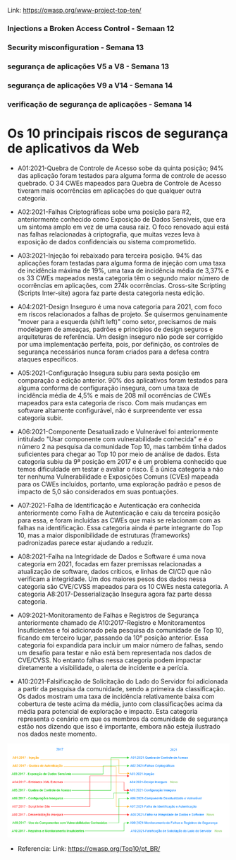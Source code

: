   Link: https://owasp.org/www-project-top-ten/

  
  <h3> Injections a Broken Access Control - Semaan 12 </h3>  </p>
  <h3> Security misconfiguration -  Semana 13</h3>  </p>
  <h3> segurança de aplicações V5 a V8 - Semana 13 </h3>  </p>
  <h3> segurança de aplicações V9 a V14 - Semana 14 </h3>  </p>
  <h3> verificação de segurança de aplicações - Semana 14 </h3>  </p>

  # Os 10 principais riscos de segurança de aplicativos da Web

- A01:2021-Quebra de Controle de Acesso sobe da quinta posição; 94% das aplicação foram testados para alguma forma de controle de acesso quebrado. O 34 CWEs mapeados para Quebra de Controle de Acesso tiveram mais ocorrências em aplicações do que qualquer outra categoria.

- A02:2021-Falhas Criptográficas sobe uma posição para #2, anteriormente conhecido como Exposição de Dados Sensíveis, que era um sintoma amplo em vez de uma causa raiz. O foco renovado aqui está nas falhas relacionadas à criptografia, que muitas vezes leva à exposição de dados confidenciais ou sistema comprometido.

- A03:2021-Injeção foi rebaixado para terceira posição. 94% das aplicações foram testadas para alguma forma de injeção com uma taxa de incidência máxima de 19%, uma taxa de incidência média de 3,37% e os 33 CWEs mapeados nesta categoria têm o segundo maior número de ocorrências em aplicações, com 274k ocorrências. Cross-site Scripting (Scripts Inter-site) agora faz parte desta categoria nesta edição.

- A04:2021-Design Inseguro é uma nova categoria para 2021, com foco em riscos relacionados a falhas de projeto. Se quisermos genuinamente "mover para a esquerda (shift left)" como setor, precisamos de mais modelagem de ameaças, padrões e princípios de design seguros e arquiteturas de referência. Um design inseguro não pode ser corrigido por uma implementação perfeita, pois, por definição, os controles de segurança necessários nunca foram criados para a defesa contra ataques específicos.

- A05:2021-Configuração Insegura subiu para sexta posição em comparação a edição anterior. 90% dos aplicativos foram testados para alguma conforma de configuração insegura, com uma taxa de incidência média de 4,5% e mais de 208 mil ocorrências de CWEs mapeados para esta categoria de risco. Com mais mudanças em software altamente configurável, não é surpreendente ver essa categoria subir.

- A06:2021-Componente Desatualizado e Vulnerável foi anteriormente intitulado "Usar componente com vulnerabilidade conhecida" e é o número 2 na pesquisa da comunidade Top 10, mas também tinha dados suficientes para chegar ao Top 10 por meio de análise de dados. Esta categoria subiu da 9ª posição em 2017 e é um problema conhecido que temos dificuldade em testar e avaliar o risco. É a única categoria a não ter nenhuma Vulnerabilidade e Exposições Comuns (CVEs) mapeada para os CWEs incluídos, portanto, uma exploração padrão e pesos de impacto de 5,0 são considerados em suas pontuações.

- A07:2021-Falha de Identificação e Autenticação era conhecida anteriormente como Falha de Autenticação e caiu da terceira posição para essa, e foram incluídas as CWEs que mais se relacionam com as falhas na identificação. Essa categoria ainda é parte integrante do Top 10, mas a maior disponibilidade de estruturas (frameworks) padronizadas parece estar ajudando a reduzir.

- A08:2021-Falha na Integridade de Dados e Software é uma nova categoria em 2021, focadas em fazer premissas relacionadas a atualização de software, dados críticos, e linhas de CI/CD que não verificam a integridade. Um dos maiores pesos dos dados nessa categoria são CVE/CVSS mapeados para os 10 CWEs nesta categoria. A categoria A8:2017-Desserialização Insegura agora faz parte dessa categoria.

- A09:2021-Monitoramento de Falhas e Registros de Segurança anteriormente chamado de A10:2017-Registro e Monitoramentos Insuficientes e foi adicionado pela pesquisa da comunidade de Top 10, ficando em terceiro lugar, passando da 10° posição anterior. Essa categoria foi expandida para incluir um maior número de falhas, sendo um desafio para testar e não está bem representada nos dados de CVE/CVSS. No entanto falhas nessa categoria podem impactar diretamente a visibilidade, o alerta de incidente e a perícia.

- A10:2021-Falsificação de Solicitação do Lado do Servidor foi adicionada a partir da pesquisa da comunidade, sendo a primeira da classificação. Os dados mostram uma taxa de incidência relativamente baixa com cobertura de teste acima da média, junto com classificações acima da média para potencial de exploração e impacto. Esta categoria representa o cenário em que os membros da comunidade de segurança estão nos dizendo que isso é importante, embora não esteja ilustrado nos dados neste momento.

<img src="imagens/mapping2017-2021.png" alt="Alt Text" width="1000"> </p>

- Referencia:
Link: https://owasp.org/Top10/pt_BR/
